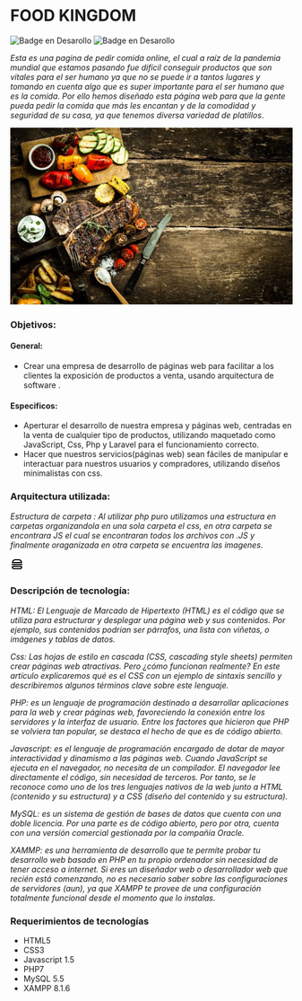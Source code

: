 # FOOD KINGDOM 

![Badge en Desarollo](https://img.shields.io/badge/ESTADO-EN%20DESAROLLO-green) ![Badge en Desarollo](https://img.shields.io/badge/PROGAMADORES-%205-red)

*Esta es una pagina de pedir comida online, el cual a raíz de la pandemia mundial que estamos pasando fue difícil conseguir productos que son vitales para el ser humano ya que no se puede ir a tantos lugares y tomando en cuenta algo que es super importante para el ser humano que es la comida*.
*Por ello hemos diseñado esta página web para que la gente pueda pedir la comida que más les encantan y de la comodidad y seguridad de su casa, ya que tenemos diversa variedad de platillos*.

![Food kingdom](https://raw.githubusercontent.com/Foodcdb/CREAJ/main/images/background.jpg)

### Objetivos: ###

#### General: ####

* Crear una empresa de desarrollo de páginas web para facilitar a los clientes la exposición de productos a venta, usando arquitectura de software .

#### Especificos: ####

* Aperturar el desarrollo de nuestra empresa y páginas web, centradas en la venta de cualquier tipo de productos, utilizando maquetado como JavaScript, Css, Php y Laravel para el funcionamiento correcto.
* Hacer que nuestros servicios(páginas web) sean fáciles de manipular e interactuar para nuestros usuarios y compradores, utilizando diseños minimalistas con css. 



### Arquitectura utilizada: ###

*Estructura de carpeta : 
Al utilizar php puro utilizamos una estructura en carpetas organizandola en una sola carpeta el css, en otra carpeta se encontrara JS el cual se encontraran todos los archivos con .JS y finalmente oraganizada en otra carpeta se encuentra las imagenes*.

![Food kingdom](https://raw.githubusercontent.com/Foodcdb/CREAJ/main/images/icon.png)

### Descripción de tecnología: ###


*HTML:
El Lenguaje de Marcado de Hipertexto (HTML) es el código que se utiliza para estructurar y desplegar una página web y sus contenidos. Por ejemplo, sus contenidos podrían ser párrafos, una lista con viñetas, o imágenes y tablas de datos.*

*Css:
Las hojas de estilo en cascada (CSS, cascading style sheets) permiten crear páginas web atractivas. Pero ¿cómo funcionan realmente? En este artículo explicaremos qué es el CSS con un ejemplo de sintaxis sencillo y describiremos algunos términos clave sobre este lenguaje.*

*PHP:
es un lenguaje de programación destinado a desarrollar aplicaciones para la web y crear páginas web, favoreciendo la conexión entre los servidores y la interfaz de usuario. Entre los factores que hicieron que PHP se volviera tan popular, se destaca el hecho de que es de código abierto.*

*Javascript:
es el lenguaje de programación encargado de dotar de mayor interactividad y dinamismo a las páginas web. Cuando JavaScript se ejecuta en el navegador, no necesita de un compilador. El navegador lee directamente el código, sin necesidad de terceros. Por tanto, se le reconoce como uno de los tres lenguajes nativos de la web junto a HTML (contenido y su estructura) y a CSS (diseño del contenido y su estructura).*

*MySQL:
es un sistema de gestión de bases de datos que cuenta con una doble licencia. Por una parte es de código abierto, pero por otra, cuenta con una versión comercial gestionada por la compañía Oracle.*

*XAMMP:
es una herramienta de desarrollo que te permite probar tu desarrollo web basado en PHP en tu propio ordenador sin necesidad de tener acceso a internet. Si eres un diseñador web o desarrollador web que recién está comenzando, no es necesario saber sobre las configuraciones de servidores (aun), ya que XAMPP te provee de una configuración totalmente funcional desde el momento que lo instalas.*

### Requerimientos de tecnologías ###

* HTML5
* CSS3
* Javascript 1.5
* PHP7
* MySQL 5.5
* XAMPP 8.1.6
